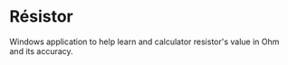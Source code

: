 Résistor
========

Windows application to help learn and calculator resistor's value in Ohm and its accuracy.
